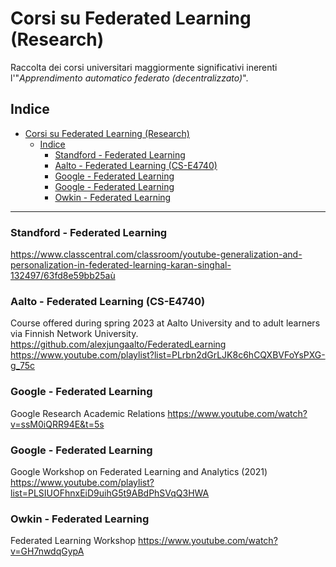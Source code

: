 # Corsi su Federated Learning (Research)
Raccolta dei corsi universitari maggiormente significativi inerenti l'"_Apprendimento automatico federato (decentralizzato)_".
 
## Indice
- [Corsi su Federated Learning (Research)](#corsi-su-federated-learning-research)
  - [Indice](#indice)
    - [Standford - Federated Learning](#standford---federated-learning)
    - [Aalto - Federated Learning (CS-E4740)](#aalto---federated-learning-cs-e4740)
    - [Google - Federated Learning](#google---federated-learning)
    - [Google - Federated Learning](#google---federated-learning-1)
    - [Owkin - Federated Learning](#owkin---federated-learning)

 

-------------


### Standford - Federated Learning
https://www.classcentral.com/classroom/youtube-generalization-and-personalization-in-federated-learning-karan-singhal-132497/63fd8e59bb25aù


### Aalto - Federated Learning (CS-E4740)
Course offered during spring 2023 at Aalto University and to adult learners via Finnish Network University.
https://github.com/alexjungaalto/FederatedLearning     
https://www.youtube.com/playlist?list=PLrbn2dGrLJK8c6hCQXBVFoYsPXG-g_75c


### Google - Federated Learning 
Google Research Academic Relations 
https://www.youtube.com/watch?v=ssM0iQRR94E&t=5s    


### Google - Federated Learning 
Google Workshop on Federated Learning and Analytics (2021)
https://www.youtube.com/playlist?list=PLSIUOFhnxEiD9uihG5t9ABdPhSVqQ3HWA


### Owkin - Federated Learning
Federated Learning Workshop
https://www.youtube.com/watch?v=GH7nwdqGypA



